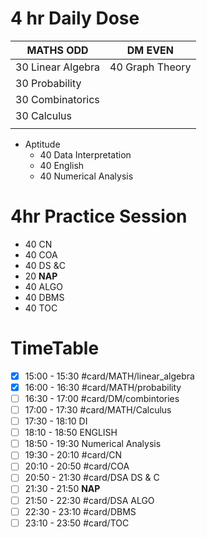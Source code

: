 # 4 hr Daily Dose
| MATHS **ODD**     | DM **EVEN**     |
| ----------------- | --------------- |
| 30 Linear Algebra | 40 Graph Theory |
| 30 Probability    |                 |
| 30 Combinatorics  |                 |
| 30 Calculus       |                 |
|                   |                 |

- Aptitude
	- 40 Data Interpretation
	- 40 English
	- 40 Numerical Analysis 

# 4hr Practice Session
- 40 CN
- 40 COA
- 40 DS &C
- 20 **NAP**
- 40 ALGO
- 40 DBMS
- 40 TOC

# TimeTable 
- [x] 15:00 - 15:30 #card/MATH/linear_algebra
- [x] 16:00 - 16:30 #card/MATH/probability
- [ ] 16:30 - 17:00 #card/DM/combintories
- [ ] 17:00 - 17:30 #card/MATH/Calculus
- [ ] 17:30 - 18:10 DI
- [ ] 18:10 - 18:50 ENGLISH
- [ ] 18:50 - 19:30 Numerical Analysis
- [ ] 19:30 - 20:10 #card/CN
- [ ] 20:10 - 20:50 #card/COA
- [ ] 20:50 - 21:30 #card/DSA DS & C
- [ ] 21:30 - 21:50 **NAP**
- [ ] 21:50 - 22:30 #card/DSA ALGO
- [ ] 22:30 - 23:10 #card/DBMS
- [ ] 23:10 - 23:50 #card/TOC
